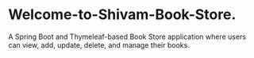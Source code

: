 # Welcome-to-Shivam-Book-Store.
A Spring Boot and Thymeleaf-based Book Store application where users can view, add, update, delete, and manage their books.
